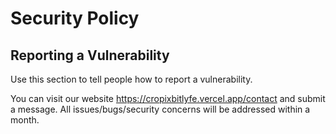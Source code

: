 # Security Policy

## Reporting a Vulnerability

Use this section to tell people how to report a vulnerability.

You can visit our website https://cropixbitlyfe.vercel.app/contact and submit a message.
All issues/bugs/security concerns will be addressed within a month.
